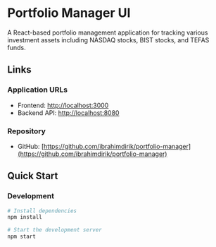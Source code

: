# Portfolio Manager UI

A React-based portfolio management application for tracking various investment assets including NASDAQ stocks, BIST stocks, and TEFAS funds.

## Links

### Application URLs
- Frontend: [http://localhost:3000](http://localhost:3000)
- Backend API: [http://localhost:8080](http://localhost:8080)

### Repository
- GitHub: [https://github.com/ibrahimdirik/portfolio-manager](https://github.com/ibrahimdirik/portfolio-manager)

## Quick Start

### Development
```bash
# Install dependencies
npm install

# Start the development server
npm start
```
